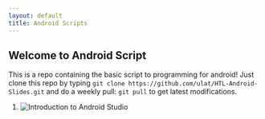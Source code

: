 ```yaml
---
layout: default
title: Android Scripts
---
```


## Welcome to Android Script

This is a repo containing the basic script to programming for android! Just clone this repo by typing `git clone https://github.com/ulat/HTL-Android-Slides.git` and do a weekly pull: `git pull` to get latest modifications.

 1. ![Introduction to Android Studio](_posts/010_Using_Android_Studio)
